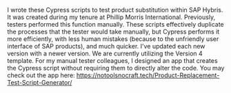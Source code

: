 I wrote these Cypress scripts to test product substitution within SAP Hybris. It was created during my tenure at Phillip Morris International. Previously, testers performed this function manually. These scripts effectively duplicate the processes that the tester would take manually, but Cypress performs it more efficiently, with less human mistakes (because to the unfriendly user interface of SAP products), and much quicker. I've updated each new version with a newer version. We are currently utilizing the Version 4 template. For my manual tester colleagues, I designed an app that creates the Cypress script without requiring them to directly alter the code. 
You may check out the app here: https://notoolsnocraft.tech/Product-Replacement-Test-Script-Generator/
